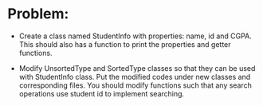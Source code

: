 # Problem:

- Create a class named StudentInfo with properties: name, id and CGPA. This should also has a function to print the properties and getter functions. 

- Modify UnsortedType and SortedType classes so that they can be used with StudentInfo class. Put the modified codes under new classes and corresponding files. You should modify functions such that any search operations use student id to implement searching.
